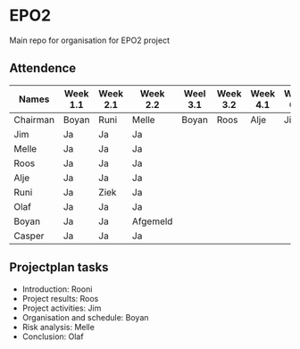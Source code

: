 # EPO2
Main repo for organisation for EPO2 project

## Attendence
|Names | Week 1.1 | Week 2.1 | Week 2.2 | Weel 3.1 | Week 3.2 | Week 4.1 | Week 6.1 | Week 6.2 | Week 7.1 | Week 7.2 | Week 8.1 | Week 8.2 | Week 9.1 | Week 9.2 |
|---|---|---|---|---|---|---|---|---|---|---|---|---|---|---|
| Chairman| Boyan | Runi | Melle | Boyan | Roos | Alje | Jim | Olaf | Casper | Jim | Melle | Roos | Olaf | Casper | 
|Jim | Ja| Ja | Ja |
| Melle |Ja | Ja | Ja |
|Roos |Ja | Ja | Ja |
|Alje|Ja| Ja | Ja |
|Runi| Ja| Ziek | Ja |
|Olaf| Ja| Ja | Ja |
|Boyan| Ja| Ja| Afgemeld |
|Casper|Ja| Ja | Ja |

## Projectplan tasks

- Introduction: Rooni
- Project results: Roos
- Project activities: Jim
- Organisation and schedule: Boyan
- Risk analysis: Melle
- Conclusion: Olaf 



